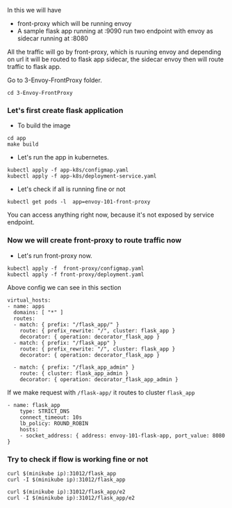 In this we will have 

* front-proxy which will be running envoy
* A sample flask app running at :9090 run two endpoint with envoy as sidecar running at :8080


All the traffic will go by front-proxy, which is ruuning envoy and depending on url it will be routed to flask app sidecar, the sidecar envoy then will route traffic to flask app.


Go to 3-Envoy-FrontProxy folder.
```command
cd 3-Envoy-FrontProxy
```

### Let's first create flask application
 
* To build the image
```command
cd app
make build
```

* Let's run the app in kubernetes.

```command
kubectl apply -f app-k8s/configmap.yaml
kubectl apply -f app-k8s/deployment-service.yaml
```


* Let's check if all is running fine or not

```
kubectl get pods -l  app=envoy-101-front-proxy
```

You can access anything right now, because it's not exposed by service endpoint.


### Now we will create front-proxy to route traffic now

* Let's run front-proxy now.

```command
kubectl apply -f  front-proxy/configmap.yaml
kubectl apply -f front-proxy/deployment.yaml
```

Above config we can see in this section

```
virtual_hosts:
- name: apps
  domains: [ "*" ]
  routes:
  - match: { prefix: "/flask_app/" }
    route: { prefix_rewrite: "/", cluster: flask_app }
    decorator: { operation: decorator_flask_app }
  - match: { prefix: "/flask_app" }
    route: { prefix_rewrite: "/", cluster: flask_app }
    decorator: { operation: decorator_flask_app }

  - match: { prefix: "/flask_app_admin" }
    route: { cluster: flask_app_admin }
    decorator: { operation: decorator_flask_app_admin }

```


If we make request with `/flask-app/` it routes to cluster `flask_app`

```
- name: flask_app
    type: STRICT_DNS
    connect_timeout: 10s
    lb_policy: ROUND_ROBIN
    hosts:
    - socket_address: { address: envoy-101-flask-app, port_value: 8080 }
```


### Try to check if flow is working fine or not

```command
curl $(minikube ip):31012/flask_app
curl -I $(minikube ip):31012/flask_app
```

```command
curl $(minikube ip):31012/flask_app/e2
curl -I $(minikube ip):31012/flask_app/e2
```
